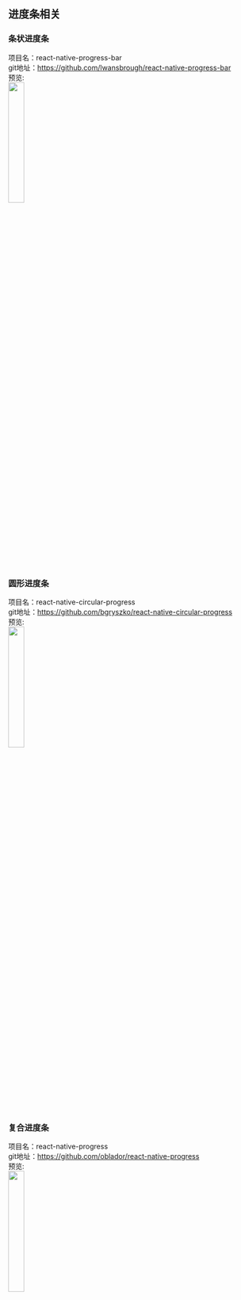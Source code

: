 ## 进度条相关


### 条状进度条

项目名：react-native-progress-bar<br>
git地址：https://github.com/lwansbrough/react-native-progress-bar<br>
预览:<br>
<img src="https://camo.githubusercontent.com/423650578c259e102e9d82e601043c3c04e521b6/68747470733a2f2f692e696d6775722e636f6d2f4547756670707a2e676966" width="25%"/>
<br>


### 圆形进度条<br>
项目名：react-native-circular-progress<br>
git地址：https://github.com/bgryszko/react-native-circular-progress<br>
预览:<br>
<img src="https://github.com/bgryszko/react-native-circular-progress/raw/master/screenshot.gif" width="25%"/>
<br>

### 复合进度条
项目名：react-native-progress<br>
git地址：https://github.com/oblador/react-native-progress<br>
预览:<br>
<img src="https://cloud.githubusercontent.com/assets/378279/11212043/64fb1420-8d01-11e5-9ec0-5e175a837c62.gif" width="25%"/>
<br>
